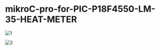 # mikroC-pro-for-PIC-P18F4550-LM-35-HEAT-METER

![1](https://user-images.githubusercontent.com/47052707/80848748-fa07a780-8c1c-11ea-851b-d50c2d9fc895.png)

![2](https://user-images.githubusercontent.com/47052707/80848751-fbd16b00-8c1c-11ea-8699-8c44650ef3c1.png)
